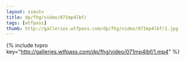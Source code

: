 ```yaml
--- 
layout: sieutv
title: dp/fhg/video/071mp4lbf/
tags: [wtfpass]
thumb: http://galleries.wtfpass.com/dp/fhg/video/071mp4lbf/1.jpg
---
```

{% include tvpro key="http://galleries.wtfpass.com/dp/fhg/video/071mp4lbf/1.mp4" %} 
